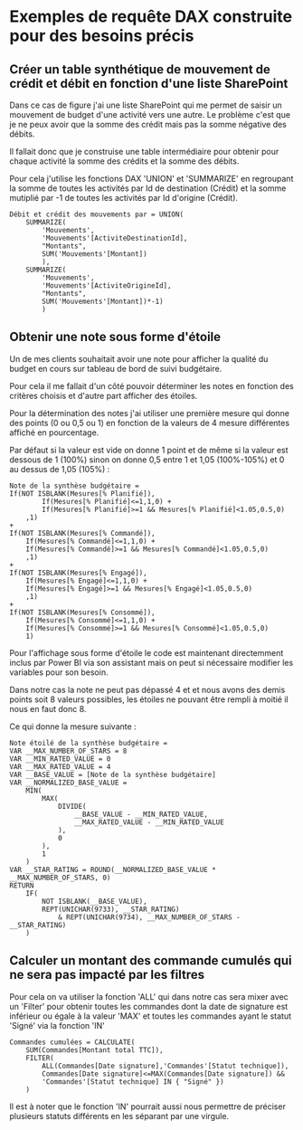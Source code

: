 # Exemples de requête DAX construite pour des besoins précis

## Créer un table synthétique de mouvement de crédit et débit en fonction d'une liste SharePoint

Dans ce cas de figure j'ai une liste SharePoint qui me permet de saisir un mouvement de budget d'une activité vers une autre. Le problème c'est que je ne peux avoir que la somme des crédit mais pas la somme négative des débits.

Il fallait donc que je construise une table intermédiaire pour obtenir pour chaque activité la somme des crédits et la somme des débits.

Pour cela j'utilise les fonctions DAX 'UNION' et 'SUMMARIZE' en regroupant la somme de toutes les activités par Id de destination (Crédit) et la somme mutiplié par -1 de toutes les activités par Id d'origine (Crédit).

    Débit et crédit des mouvements par = UNION(
        SUMMARIZE(
            'Mouvements',
            'Mouvements'[ActiviteDestinationId],
            "Montants",
            SUM('Mouvements'[Montant])
            ),
        SUMMARIZE(
            'Mouvements',
            'Mouvements'[ActiviteOrigineId],
            "Montants",
            SUM('Mouvements'[Montant])*-1)
            )

## Obtenir une note sous forme d'étoile

Un de mes clients souhaitait avoir une note pour afficher la qualité du budget en cours sur tableau de bord de suivi budgétaire.

Pour cela il me fallait d'un côté pouvoir déterminer les notes en fonction des critères choisis et d'autre part afficher des étoiles.

Pour la détermination des notes j'ai utiliser une première mesure qui donne des points (0 ou 0,5 ou 1) en fonction de la valeurs de 4 mesure différentes affiché en pourcentage. 

Par défaut si la valeur est vide on donne 1 point et de même si la valeur est dessous de 1 (100%) sinon on donne 0,5 entre 1 et 1,05 (100%-105%) et 0 au dessus de 1,05 (105%) :

    Note de la synthèse budgétaire = 
    If(NOT ISBLANK(Mesures[% Planifié]),
            If(Mesures[% Planifié]<=1,1,0) + 
            If(Mesures[% Planifié]>=1 && Mesures[% Planifié]<1.05,0.5,0)
        ,1)
    +
    If(NOT ISBLANK(Mesures[% Commandé]),
        If(Mesures[% Commandé]<=1,1,0) + 
        If(Mesures[% Commandé]>=1 && Mesures[% Commandé]<1.05,0.5,0)
        ,1)
    +
    If(NOT ISBLANK(Mesures[% Engagé]),
        If(Mesures[% Engagé]<=1,1,0) + 
        If(Mesures[% Engagé]>=1 && Mesures[% Engagé]<1.05,0.5,0)
        ,1)
    +
    If(NOT ISBLANK(Mesures[% Consommé]),
        If(Mesures[% Consommé]<=1,1,0) + 
        If(Mesures[% Consommé]>=1 && Mesures[% Consommé]<1.05,0.5,0)
        1)

Pour l'affichage sous forme d'étoile le code est maintenant directemment inclus par Power BI via son assistant mais on peut si nécessaire modifier les variables pour son besoin.

Dans notre cas la note ne peut pas dépassé 4 et et nous avons des demis points soit 8 valeurs possibles, les étoiles ne pouvant être rempli à moitié il nous en faut donc 8.

Ce qui donne la mesure suivante :

    Note étoilé de la synthèse budgétaire = 
    VAR __MAX_NUMBER_OF_STARS = 8
    VAR __MIN_RATED_VALUE = 0
    VAR __MAX_RATED_VALUE = 4
    VAR __BASE_VALUE = [Note de la synthèse budgétaire]
    VAR __NORMALIZED_BASE_VALUE =
        MIN(
            MAX(
                DIVIDE(
                    __BASE_VALUE - __MIN_RATED_VALUE,
                    __MAX_RATED_VALUE - __MIN_RATED_VALUE
                ),
                0
            ),
            1
        )
    VAR __STAR_RATING = ROUND(__NORMALIZED_BASE_VALUE * __MAX_NUMBER_OF_STARS, 0)
    RETURN
        IF(
            NOT ISBLANK(__BASE_VALUE),
            REPT(UNICHAR(9733), __STAR_RATING)
                & REPT(UNICHAR(9734), __MAX_NUMBER_OF_STARS - __STAR_RATING)
        )


## Calculer un montant des commande cumulés qui ne sera pas impacté par les filtres

Pour cela on va utiliser la fonction 'ALL' qui dans notre cas sera mixer avec un 'Filter' pour obtenir toutes les commandes dont la date de signature est inférieur ou égale à la valeur 'MAX' et toutes les commandes ayant le statut 'Signé' via la fonction 'IN'

    Commandes cumulées = CALCULATE(
        SUM(Commandes[Montant total TTC]),
        FILTER(
            ALL(Commandes[Date signature],'Commandes'[Statut technique]),
            Commandes[Date signature]<=MAX(Commandes[Date signature]) &&
            'Commandes'[Statut technique] IN { "Signé" })
        )

Il est à noter que le fonction 'IN' pourrait aussi nous permettre de préciser plusieurs statuts différents en les séparant par une virgule. 